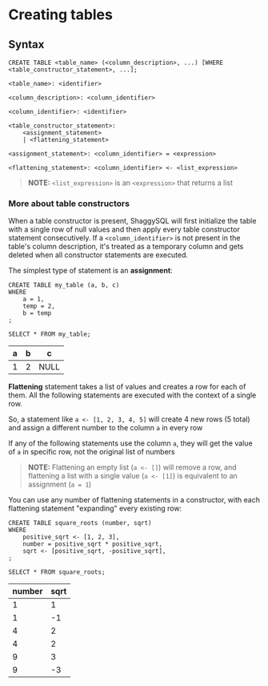 # Creating tables

## Syntax

```
CREATE TABLE <table_name> (<column_description>, ...) [WHERE <table_constructor_statement>, ...];

<table_name>: <identifier>

<column_description>: <column_identifier>

<column_identifier>: <identifier>

<table_constructor_statement>:
    <assignment_statement>
    | <flattening_statement>

<assignment_statement>: <column_identifier> = <expression>

<flattening_statement>: <column_identifier> <- <list_expression>
```

> **NOTE:** `<list_expression>` is an `<expression>` that returns a list

### More about table constructors

When a table constructor is present, ShaggySQL will first initialize the table with a single row of null values and then apply every table constructor statement consecutively. If a `<column_identifier>` is not present in the table's column description, it's treated as a temporary column and gets deleted when all constructor statements are executed. 

The simplest type of statement is an **assignment**:

```shaggy-sql
CREATE TABLE my_table (a, b, c)
WHERE 
    a = 1, 
    temp = 2, 
    b = temp
;

SELECT * FROM my_table;
```
|a|b|c|
|-|-|-|
|1|2|NULL|

**Flattening** statement takes a list of values and creates a row for each of them. All the following statements are executed with the context of a single row.

So, a statement like `a <- [1, 2, 3, 4, 5]` will create 4 new rows (5 total) and assign a different number to the column `a` in every row

If any of the following statements use the column `a`, they will get the value of `a` in specific row, not the original list of numbers

> **NOTE:** Flattening an empty list (`a <- []`) will remove a row, and flattening a list with a single value (`a <- [1]`) is equivalent to an assignment (`a = 1`)

You can use any number of flattening statements in a constructor, with each flattening statement "expanding" every existing row:

```shaggy-sql
CREATE TABLE square_roots (number, sqrt)
WHERE 
    positive_sqrt <- [1, 2, 3],
    number = positive_sqrt * positive_sqrt,
    sqrt <- [positive_sqrt, -positive_sqrt],
;

SELECT * FROM square_roots;
```
|number|sqrt|
|-|-|
|1|1|
|1|-1|
|4|2|
|4|2|
|9|3|
|9|-3|